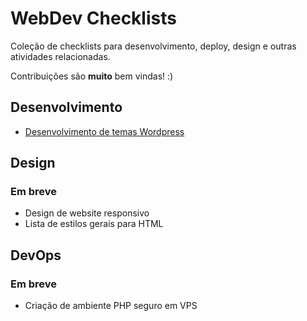 # WebDev Checklists

Coleção de checklists para desenvolvimento, deploy, design e outras atividades relacionadas.

Contribuições são **muito** bem vindas! :)


## Desenvolvimento
* [Desenvolvimento de temas Wordpress](wordpress.md)


## Design

### Em breve

* Design de website responsivo
* Lista de estilos gerais para HTML


## DevOps

### Em breve

* Criação de ambiente PHP seguro em VPS